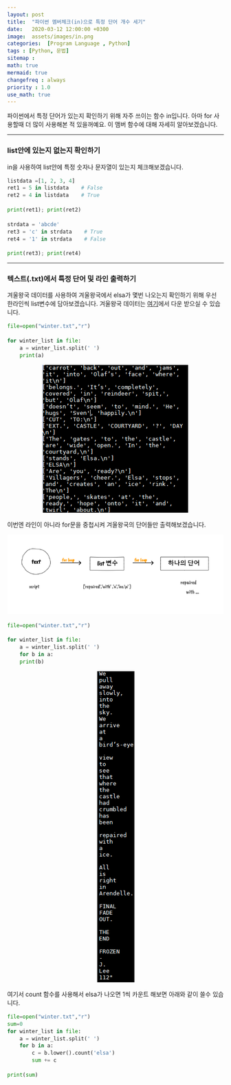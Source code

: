 ```yaml
---
layout: post
title:  "파이썬 멤버체크(in)으로 특정 단어 개수 세기"
date:   2020-03-12 12:00:00 +0300
image:  assets/images/in.png
categories:  [Program Language , Python]
tags : [Python, 문법]
sitemap :
math: true
mermaid: true
changefreq : always
priority : 1.0
use_math: true
---
```



파이썬에서 특정 단어가 있는지 확인하기 위해 자주 쓰이는 함수 in입니다. 아마 for 사용할때 더 많이 사용해본 적 있을꺼예요. 이 맴버 함수에 대해 자세히 알아보겠습니다.

---------


### list안에 있는지 없는지 확인하기

in을 사용하여 list안에 특정 숫자나 문자열이 있는지 체크해보겠습니다. 

```python
listdata =[1, 2, 3, 4]
ret1 = 5 in listdata    # False
ret2 = 4 in listdata    # True

print(ret1); print(ret2)

strdata = 'abcde'
ret3 = 'c' in strdata    # True
ret4 = '1' in strdata    # False

print(ret3); print(ret4)
```

---------


### 텍스트(.txt)에서 특정 단어 및 라인 출력하기

겨울왕국 데이터를 사용하여 겨울왕국에서 elsa가 몇번 나오는지 확인하기 위해 우선 한라인씩 list변수에 담아보겠습니다. 겨울왕국 데이터는 [여기](https://github.com/KEJdev/DataSet/tree/master/DataSet)에서 다운 받으실 수 있습니다.


```python
file=open("winter.txt","r")

for winter_list in file:
    a = winter_list.split(' ')
    print(a)
```


<center><img src="../assets//images/in.png" ></center>


이번엔 라인이 아니라 for문을 중첩시켜 겨울왕국의 단어들만 출력해보겠습니다. 


<center><img src="../assets//images/in2.png" ></center>

```python
file=open("winter.txt","r")

for winter_list in file:
    a = winter_list.split(' ')
    for b in a:
    print(b)
```


<center><img src="../assets//images/in3.png" ></center>

여기서 count 함수를 사용해서 elsa가 나오면 1씩 카운트 해보면 아래와 같이 쓸수 있습니다.


```python
file=open("winter.txt","r")
sum=0
for winter_list in file:
    a = winter_list.split(' ')
    for b in a:
        c = b.lower().count('elsa')
        sum += c 
	    
print(sum)
```